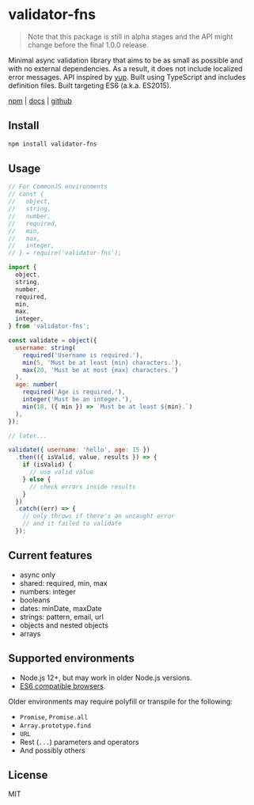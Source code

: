 # validator-fns

> Note that this package is still in alpha stages and the API might change before the final 1.0.0 release.

Minimal async validation library that aims to be as small as possible and with no
external dependencies. As a result, it does not include localized error messages.
API inspired by [yup][yup]. Built using TypeScript and includes definition files.
Built targeting ES6 (a.k.a. ES2015).

[npm][npm] | [docs][docs] | [github][github]

## Install

```sh
npm install validator-fns
```

## Usage

```js
// For CommonJS environments
// const {
//   object,
//   string,
//   number,
//   required,
//   min,
//   max,
//   integer,
// } = require('validator-fns');

import {
  object,
  string,
  number,
  required,
  min,
  max,
  integer,
} from 'validator-fns';

const validate = object({
  username: string(
    required('Username is required.'),
    min(5, 'Must be at least {min} characters.'),
    max(20, 'Must be at most {max} characters.')
  ),
  age: number(
    required('Age is required.'),
    integer('Must be an integer.'),
    min(18, ({ min }) => `Must be at least ${min}.`)
  ),
});

// later...

validate({ username: 'hello', age: 15 })
  .then(({ isValid, value, results }) => {
    if (isValid) {
      // use valid value
    } else {
      // check errors inside results
    }
  })
  .catch((err) => {
    // only throws if there's an uncaught error
    // and it failed to validate
  });
```

## Current features

- async only
- shared: required, min, max
- numbers: integer
- booleans
- dates: minDate, maxDate
- strings: pattern, email, url
- objects and nested objects
- arrays

## Supported environments

- Node.js 12+, but may work in older Node.js versions.
- [ES6 compatible browsers][compat].

Older environments may require polyfill or transpile for the following:

- `Promise`, `Promise.all`
- `Array.prototype.find`
- `URL`
- Rest (`...`) parameters and operators
- And possibly others

## License

MIT

[npm]: https://www.npmjs.com/package/validator-fns
[docs]: https://validator-fns.vercel.app/
[github]: https://github.com/smonn/validator-fns
[yup]: https://github.com/jquense/yup
[compat]: https://kangax.github.io/compat-table/es6/
